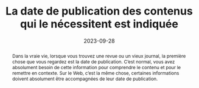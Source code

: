 ---
N: '6'
Rubrique: Contenus
title: La date de publication des contenus qui le nécessitent est indiquée 
detail: La date de publication des contenus qui le nécessitent est indiquée 
abstract: Dans la vraie vie, lorsque vous trouvez une revue ou un vieux journal, la première chose que vous regardez est la date de publication. C’est normal, vous avez absolument besoin de cette information pour comprendre le contenu et pour le remettre en contexte. Sur le Web, c’est la même chose, certaines informations doivent absolument être accompagnées de leur date de publication.
categories: [" Contenus"]
agrege: O4006-E005
opquast: '4 006'
indiceebook: '005'
description: "Règle n° 005"
before: "004"
weight: "005"
after: "006"
actif: '1'
layout: rules
date: 2023-09-28
tags: []
objectif: [
    "Permettre à l’utilisateur de remettre l’information en contexte.",
    "Renforcer la confiance dans les informations et faciliter les citations."
    ]
Meo: ["Associer à chaque contenu qui le nécessite (article, actualité, produit, etc.) sa date de publication affichée."]
Controle: ["Vérifier que les contenus qui le nécessitent sont tous associés à une date de publication affichée."
]
epubcheck: 
ace: 
Source: ["Opquast"]
Referentiel: [""]
Steps: ["Conception"]
---